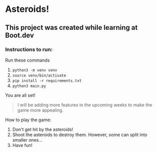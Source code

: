 # Asteroids!
## This project was created while learning at Boot.dev

### Instructions to run:

Run these commands
1. ``` python3 -m venv venv ```
2. ``` source venv/bin/activate ```
3. ``` pip install -r requirements.txt ```
4. ``` python3 main.py ```

You are all set!
> I will be adding more features in the upcoming weeks to make the game more appealing.

How to play the game:

1. Don't get hit by the asteroids!
2. Shoot the asteroids to destroy them. However, some can split into smaller ones...
3. Have fun!
